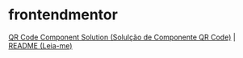# frontendmentor
 
[QR Code Component Solution (Solulção de Componente QR Code)](./qr-code-component-main) | [README (Leia-me)](./qr-code-component-main/README.MD)

